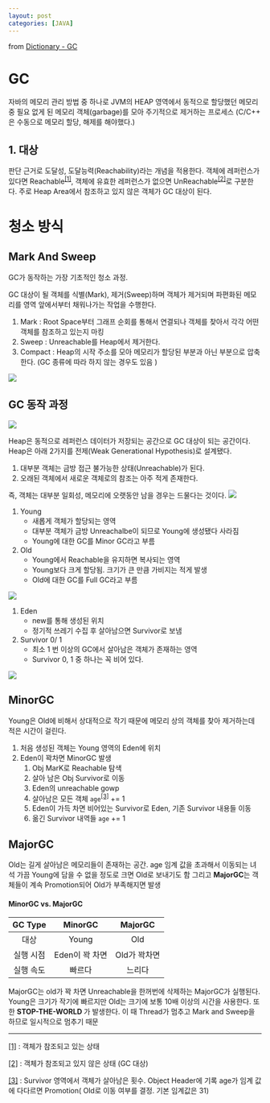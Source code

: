 ```yaml
---
layout: post
categories: [JAVA]
---
```


from [Dictionary - GC](https://github.com/newkayak12/Dictionary/blob/master/java/05.GC.md)

# GC
자바의 메모리 관리 방법 중 하나로 JVM의 HEAP 영역에서 동적으로 할당했던 메모리 중 필요 없게 된 메모리 객체(garbage)를 모아 주기적으로 제거하는 프로세스
(C/C++ 은 수동으로 메모리 할당, 해제를 해야했다.)

## 1. 대상
판단 근거로 도달성, 도달능력(Reachability)라는 개념을 적용한다. 객체에 레퍼런스가 있다면 Reachable<sup>[[1]](#reachable)</sup>, 객체에 유효한 레퍼런스가 없으면 UnReachable<sup>[[2]](#unreachable)</sup>로 구분한다.
주로 Heap Area에서 참조하고 있지 않은 객체가 GC 대상이 된다.


# 청소 방식
## Mark And Sweep
GC가 동작하는 가장 기초적인 청소 과정.

GC 대상이 될 객체를 식별(Mark), 제거(Sweep)하며 객체가 제거되며 파편화된 메모리를 영역 앞에서부터 채워나가는 작업을 수행한다.
1. Mark : Root Space부터 그래프 순회를 통해서 연결되나 객체를 찾아서 각각 어떤 객체를 참조하고 있는지 마킹
2. Sweep : Unreachable를 Heap에서 제거한다.
3. Compact : Heap의 시작 주소를 모아 메모리가 할당된 부분과 아닌 부분으로 압축한다. (GC 종류에 따라 하지 않는 경우도 있음 )


![](/assets/imgrootSpace.png)


## GC 동작 과정
![](/assets/imggc.png)

Heap은 동적으로 레퍼런스 데이터가 저장되는 공간으로 GC 대상이 되는 공간이다. Heap은 아래 2가지를 전제(Weak Generational Hypothesis)로 설계됐다.
1. 대부분 객체는 금방 접근 불가능한 상태(Unreachable)가 된다.
2. 오래된 객체에서 새로운 객체로의 참조는 아주 적게 존재한다.

즉, 객체는 대부분 일회성, 메모리에 오랫동안 남을 경우는 드물다는 것이다. 
![](/assets/imgbasicHeap.png)

1. Young
   - 새롭게 객체가 할당되는 영역
   - 대부분 객체가 금방 Unreachalbe이 되므로 Young에 생성됐다 사라짐
   - Young에 대한 GC를 Minor GC라고 부름
2. Old
   - Young에서 Reachable을 유지하면 복사되는 영역
   - Young보다 크게 할당됨. 크기가 큰 만큼 가비지는 적게 발생
   - Old에 대한 GC를 Full GC라고 부름

 ![](/assets/imgdetailHeap.png)

1. Eden
   - new를 통해 생성된 위치
   - 정기적 쓰레기 수집 후 살아남으면 Survivor로 보냄
2. Survivor 0/ 1
   - 최소 1 번 이상의 GC에서 살아남은 객체가 존재하는 영역
   - Survivor 0, 1 중 하나는 꼭 비어 있다.

![](/assets/imgpermanent.png)


## MinorGC
Young은 Old에 비해서 상대적으로 작기 때문에 메모리 상의 객체를 찾아 제거하는데 적은 시간이 걸린다.

1. 처음 생성된 객체는 Young 영역의 Eden에 위치
2. Eden이 꽉차면 MinorGC 발생
   1. Obj MarK로 Reachable 탐색
   2. 살아 남은 Obj Survivor로 이동
   3. Eden의 unreachable gowp
   4. 살아남은 모든 객체 `age`<sup>[[3]](#age)</sup> += 1
   5. Eden이 가득 차면 비어있는 Survivor로 Eden, 기존 Survivor 내용들 이동 
   6. 옮긴 Survivor 내역들 `age` += 1

## MajorGC
Old는 길게 살아남은 메모리들이 존재하는 공간. age 임계 값을 초과해서 이동되는 녀석 가끔 Young에 담을 수 없을 정도로 크면 Old로 보내기도 함
그리고 <strong>MajorGC</strong>는 객체들이 계속 Promotion되어 Old가 부족해지면 발생


#### MinorGC vs. MajorGC

| GC Type |  MinorGC   | MajorGC  |
|:-------:|:----------:|:--------:|
|   대상    |   Young    |   Old    |
|  실행 시점  | Eden이 꽉 차면 | Old가 꽉차면 |
|  실행 속도  |    빠르다     |   느리다    |



MajorGC는 old가 꽉 차면 Unreachable을 한꺼번에 삭제하는 MajorGC가 실행된다. Young은 크기가 작기에 빠르지만 Old는 크기에 보통 10배 이상의 시간을 사용한다.
또한 <strong> STOP-THE-WORLD </strong>가 발생한다. 이 때 Thread가 멈추고 Mark and Sweep을 하므로 일시적으로 멈추기 때문


------
<a href="reachable">[1]</a> : 객체가 참조되고 있는 상태

<a href="unreachable">[2]</a> : 객체가 참조되고 있지 않은 상태 (GC 대상)

<a href="age">[3]</a> : Survivor 영역에서 객체가 살아남은 횟수. Object Header에 기록 age가 임계 값에 다다르면 Promotion( Old로 이동 여부를 결정. 기본 임계값은 31)